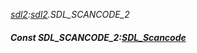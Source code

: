 _[sdl2](../../modules/sdl2/sdl2-module.md):[sdl2](../../modules/sdl2/sdl2-module.md).SDL\_SCANCODE\_2_
##### Const SDL\_SCANCODE\_2:[SDL_Scancode](../../modules/sdl2/sdl2-sdl_scancode.md)
